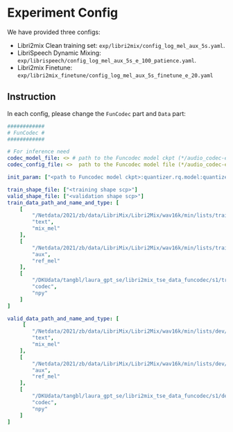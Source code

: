 # Experiment Config

We have provided three configs:

- Libri2mix Clean training set: `exp/libri2mix/config_log_mel_aux_5s.yaml`.
- LibriSpeech Dynamic Mixing: `exp/librispeech/config_log_mel_aux_5s_e_100_patience.yaml`.
- Libri2mix Finetune: `exp/libri2mix_finetune/config_log_mel_aux_5s_finetune_e_20.yaml`

## Instruction

In each config, please change the `FunCodec` part and `Data` part:

```yaml
############
# FunCodec #
############

# For inference need
codec_model_file: <> # path to the Funcodec model ckpt (*/audio_codec-encodec-zh_en-general-16k-nq32ds640-pytorch/model.pth)
codec_config_file: <>  path to the Funcodec model file (*/audio_codec-encodec-zh_en-general-16k-nq32ds640-pytorch/config.yaml)

init_param: ["<path to Funcodec model ckpt>:quantizer.rq.model:quantizer_codebook"]

train_shape_file: ["<training shape scp>"]
valid_shape_file: ["<validation shape scp>"]
train_data_path_and_name_and_type: [
    [
        "/Netdata/2021/zb/data/LibriMix/Libri2Mix/wav16k/min/lists/train/all/mix.scp",
        "text",
        "mix_mel"
    ],
    [
        "/Netdata/2021/zb/data/LibriMix/Libri2Mix/wav16k/min/lists/train/all/aux_s1.scp",
        "aux",
        "ref_mel"
    ],
    [
        "/DKUdata/tangbl/laura_gpt_se/libri2mix_tse_data_funcodec/s1/train/all.scp",
        "codec",
        "npy"
    ]
]

valid_data_path_and_name_and_type: [
     [
        "/Netdata/2021/zb/data/LibriMix/Libri2Mix/wav16k/min/lists/dev/mix.scp",
        "text",
        "mix_mel"
    ],
    [
        "/Netdata/2021/zb/data/LibriMix/Libri2Mix/wav16k/min/lists/dev/aux_s1.scp",
        "aux",
        "ref_mel"
    ],
    [
        "/DKUdata/tangbl/laura_gpt_se/libri2mix_tse_data_funcodec/s1/dev/all.scp",
        "codec",
        "npy"
    ]
]
```